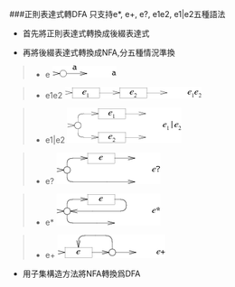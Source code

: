 ###正則表達式轉DFA
只支持e*, e+, e?, e1e2, e1|e2五種語法  
* 首先將正則表達式轉換成後綴表達式  

* 再將後綴表達式轉換成NFA,分五種情況準換  
>* e ![cmd-markdown-logo](image/1.png)  

>* e1e2 ![cmd-markdown-logo](image/2.png)  

>* e1|e2 ![cmd-markdown-logo](image/3.png)

>* e? ![cmd-markdown-logo](image/4.png)

>* e* ![cmd-markdown-logo](image/5.png)

>* e+ ![cmd-markdown-logo](image/6.png)

* 用子集構造方法將NFA轉換爲DFA
